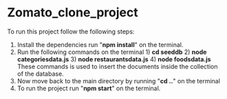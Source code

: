 # Zomato_clone_project

To run this project follow the following steps:
  1) Install the dependencies run "**npm install**" on the terminal.
  2) Run the following commands on the terminal
          1) **cd seeddb**
          2) **node categoriesdata.js**
          3) **node restaurantsdata.js**
          4) **node foodsdata.js**
      These commands is used to insert the documents inside the collection of the database.
  3) Now move back to the main directory by running "**cd ..**" on the terminal
  4) To run the project run "**npm start**" on the terminal.
